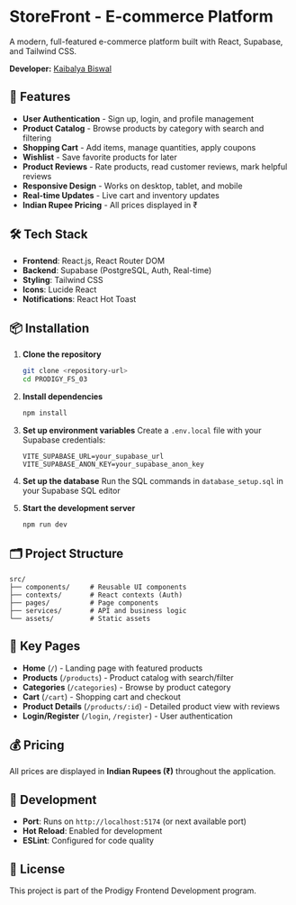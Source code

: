# StoreFront - E-commerce Platform

A modern, full-featured e-commerce platform built with React, Supabase, and Tailwind CSS.

**Developer:** [Kaibalya Biswal](https://github.com/kaibalya-biswal)

## 🚀 Features

- **User Authentication** - Sign up, login, and profile management
- **Product Catalog** - Browse products by category with search and filtering
- **Shopping Cart** - Add items, manage quantities, apply coupons
- **Wishlist** - Save favorite products for later
- **Product Reviews** - Rate products, read customer reviews, mark helpful reviews
- **Responsive Design** - Works on desktop, tablet, and mobile
- **Real-time Updates** - Live cart and inventory updates
- **Indian Rupee Pricing** - All prices displayed in ₹

## 🛠️ Tech Stack

- **Frontend**: React.js, React Router DOM
- **Backend**: Supabase (PostgreSQL, Auth, Real-time)
- **Styling**: Tailwind CSS
- **Icons**: Lucide React
- **Notifications**: React Hot Toast

## 📦 Installation

1. **Clone the repository**
   ```bash
   git clone <repository-url>
   cd PRODIGY_FS_03
   ```

2. **Install dependencies**
   ```bash
   npm install
   ```

3. **Set up environment variables**
   Create a `.env.local` file with your Supabase credentials:
   ```
   VITE_SUPABASE_URL=your_supabase_url
   VITE_SUPABASE_ANON_KEY=your_supabase_anon_key
   ```

4. **Set up the database**
   Run the SQL commands in `database_setup.sql` in your Supabase SQL editor

5. **Start the development server**
   ```bash
   npm run dev
   ```

## 🗂️ Project Structure

```
src/
├── components/     # Reusable UI components
├── contexts/       # React contexts (Auth)
├── pages/          # Page components
├── services/       # API and business logic
└── assets/         # Static assets
```

## 🎯 Key Pages

- **Home** (`/`) - Landing page with featured products
- **Products** (`/products`) - Product catalog with search/filter
- **Categories** (`/categories`) - Browse by product category
- **Cart** (`/cart`) - Shopping cart and checkout
- **Product Details** (`/products/:id`) - Detailed product view with reviews
- **Login/Register** (`/login`, `/register`) - User authentication

## 💰 Pricing

All prices are displayed in **Indian Rupees (₹)** throughout the application.

## 🔧 Development

- **Port**: Runs on `http://localhost:5174` (or next available port)
- **Hot Reload**: Enabled for development
- **ESLint**: Configured for code quality

## 📝 License

This project is part of the Prodigy Frontend Development program.
